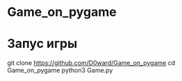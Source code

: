 # Game_on_pygame
# Запус игры
  git clone https://github.com/D0ward/Game_on_pygame
  cd Game_on_pygame
  python3 Game.py
 
